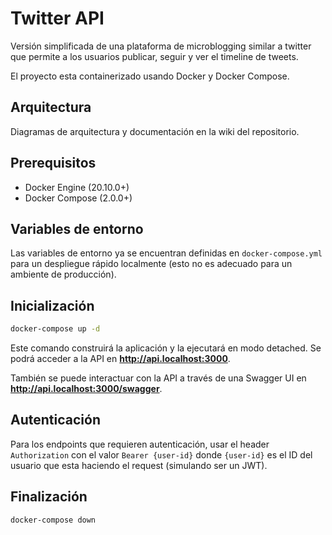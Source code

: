 # Twitter API

Versión simplificada de una plataforma de microblogging similar a twitter que
permite a los usuarios publicar, seguir y ver el timeline de tweets.

El proyecto esta containerizado usando Docker y Docker Compose.

## Arquitectura

Diagramas de arquitectura y documentación en la wiki del repositorio.

## Prerequisitos

- Docker Engine (20.10.0+)
- Docker Compose (2.0.0+)

## Variables de entorno

Las variables de entorno ya se encuentran definidas en `docker-compose.yml` para un despliegue rápido localmente (esto no es adecuado para un ambiente de producción).

## Inicialización

```bash
docker-compose up -d
```

Este comando construirá la aplicación y la ejecutará en modo detached. Se podrá acceder a la API en **http://api.localhost:3000**.

También se puede interactuar con la API a través de una Swagger UI en **http://api.localhost:3000/swagger**.

## Autenticación

Para los endpoints que requieren autenticación, usar el header `Authorization` con el valor `Bearer {user-id}` donde `{user-id}` es el ID del usuario que esta haciendo el request (simulando ser un JWT).

## Finalización

```bash
docker-compose down
```

